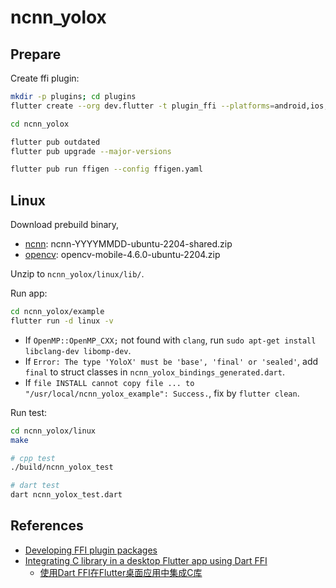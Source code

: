 # ncnn_yolox

## Prepare

Create ffi plugin:

```bash
mkdir -p plugins; cd plugins
flutter create --org dev.flutter -t plugin_ffi --platforms=android,ios,linux ncnn_yolox
```

```bash
cd ncnn_yolox

flutter pub outdated
flutter pub upgrade --major-versions

flutter pub run ffigen --config ffigen.yaml
```

## Linux

Download prebuild binary,

- [ncnn](https://github.com/Tencent/ncnn/releases): ncnn-YYYYMMDD-ubuntu-2204-shared.zip
- [opencv](https://github.com/nihui/opencv-mobile): opencv-mobile-4.6.0-ubuntu-2204.zip

Unzip to `ncnn_yolox/linux/lib/`.

Run app:

```bash
cd ncnn_yolox/example
flutter run -d linux -v
```

- If `OpenMP::OpenMP_CXX;` not found with `clang`, run `sudo apt-get install libclang-dev libomp-dev`.
- If `Error: The type 'YoloX' must be 'base', 'final' or 'sealed'`, add `final` to struct classes in `ncnn_yolox_bindings_generated.dart`.
- If `file INSTALL cannot copy file ... to "/usr/local/ncnn_yolox_example": Success.`, fix by `flutter clean`.

Run test:

```bash
cd ncnn_yolox/linux
make

# cpp test
./build/ncnn_yolox_test

# dart test
dart ncnn_yolox_test.dart
```

## References

- [Developing FFI plugin packages](https://docs.flutter.dev/packages-and-plugins/developing-packages#plugin-ffi)
- [Integrating C library in a desktop Flutter app using Dart FFI](https://medium.com/flutter-community/integrating-c-library-in-a-desktop-flutter-app-using-dart-ffi-32560cb1169b)
  - [使用Dart FFI在Flutter桌面应用中集成C库](https://zhuanlan.zhihu.com/p/458488070)
